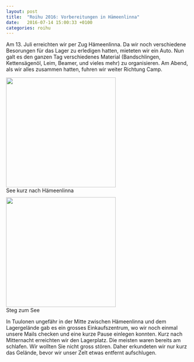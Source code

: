 ```yaml
---
layout: post
title:  "Roihu 2016: Vorbereitungen in Hämeenlinna"
date:   2016-07-14 15:00:33 +0100
categories: roihu
---
```

Am 13. Juli erreichten wir per Zug Hämeenlinna. Da wir noch verschiedene Besorungen für das Lager zu erledigen hatten, mieteten wir ein Auto. Nun galt es den ganzen Tag verschiedenes Material (Bandschlingen, Kettensägenöl, Leim, Beamer, und vieles mehr) zu organisieren. Am Abend, als wir alles zusammen hatten, fuhren wir weiter Richtung Camp.

<div style="display: flex; gap: 10px; flex-wrap: wrap; margin-bottom: 1em;">
<div>
  <img src="/assets/images/2016_vorbereitungen_hämeenlinna/2016-07-13 1810 IMG_20160713_181004.jpg" width="300"><br>
  See kurz nach Hämeenlinna
</div>
<div>
  <img src="/assets/images/2016_vorbereitungen_hämeenlinna/2016-07-13 1815 IMG_20160713_181557.jpg" width="300"><br>
  Steg zum See
</div>
</div>

In Tuulonen ungefähr in der Mitte zwischen Hämeenlinna und dem Lagergelände gab es ein grosses Einkaufszentrum, wo wir noch einmal unsere Mails checken und eine kurze Pause einlegen konnten. Kurz nach Mitternacht erreichten wir den Lagerplatz. Die meisten waren bereits am schlafen. Wir wollten Sie nicht gross stören. Daher erkundeten wir nur kurz das Gelände, bevor wir unser Zelt etwas entfernt aufschlugen.